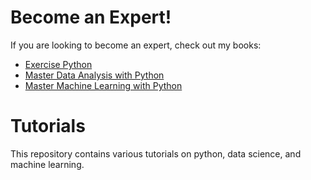 # Become an Expert!

If you are looking to become an expert, check out my books:

* [Exercise Python][0]
* [Master Data Analysis with Python][0]
* [Master Machine Learning with Python][0]

# Tutorials

This repository contains various tutorials on python, data science, and machine learning.

[0]: https://dunderdata.com
